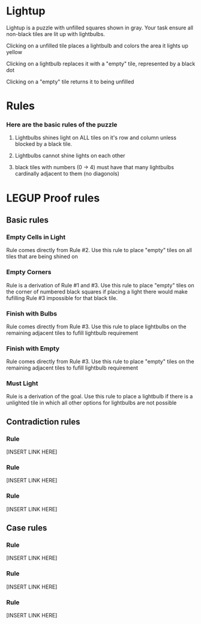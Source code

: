 # Lightup
Lightup is a puzzle with unfilled squares shown in gray. Your task ensure all non-black tiles are lit up with lightbulbs.

Clicking on a unfilled tile places a lightbulb and colors the area it lights up yellow

Clicking on a lightbulb replaces it with a "empty" tile, represented by a black dot

Clicking on a "empty" tile returns it to being unfilled

# Rules
### Here are the basic rules of the puzzle

1) Lightbulbs shines light on ALL tiles on it's row and column unless blocked by a black tile.

2) Lightbulbs cannot shine lights on each other

3) black tiles with numbers (0 -> 4) must have that many lightbulbs cardinally adjacent to them (no diagonols)

# LEGUP Proof rules
## Basic rules


### Empty Cells in Light

Rule comes directly from Rule #2. Use this rule to place "empty" tiles on all tiles that are being shined on

### Empty Corners
Rule is a derivation of Rule #1 and #3. Use this rule to place "empty" tiles on the corner of numbered black squares if placing a light there would make fufilling Rule #3 impossible for that black tile.


### Finish with Bulbs

Rule comes directly from Rule #3. Use this rule to place lightbulbs on the remaining adjacent tiles to fufill lightbulb requirement

### Finish with Empty

Rule comes directly from Rule #3. Use this rule to place "empty" tiles on the remaining adjacent tiles to fufill lightbulb requirement

### Must Light

Rule is a derivation of the goal. Use this rule to place a lightbulb if there is a unlighted tile in which all other options for lightbulbs are not possible


## Contradiction rules
### Rule #
[INSERT LINK HERE]

### Rule #
[INSERT LINK HERE]
### Rule #
[INSERT LINK HERE]



## Case rules

### Rule #
[INSERT LINK HERE]

### Rule #
[INSERT LINK HERE]
### Rule #
[INSERT LINK HERE]